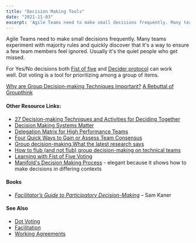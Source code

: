 ```yaml
---
title: "Decision Making Tools"
date: "2021-11-03"
excerpt: 'Agile Teams need to make small decisions frequently. Many teams experiment with majority'
---
```


Agile Teams need to make small decisions frequently. Many teams experiment with majority rules and quickly discover that it's a way to ensure a few team members feel ignored. Usually it's the quiet people who get missed.

For Yes/No decisions both [Fist of five](https://helpingimprove.com/learning-with-fist-of-five-voting/) and [Decider protocol](https://thecoreprotocols.org/protocols/decider.html) can work well. Dot voting is a tool for prioritizing among a group of items.

[Why are Group Decision-making Techniques Important?]((/blog/why-are-group-decision-making-techniques-important))
[A Rebuttal of Groupthink](/blog/a-rebuttal-of-groupthink)

#### Other Resource Links:

- [27 Decision-making Techniques and Activities for Deciding Together](https://www.sessionlab.com/blog/decision-making-techniques/)
- [Decision Making Systems Matter](https://www.agilealliance.org/decision-making-systems-matter/)
- [Delegation Matrix for High Performance Teams](https://www.andycleff.com/2015/04/decision-making-in-high-performance-teams/)
- [Four Quick Ways to Gain or Assess Team Consensus](https://www.mountaingoatsoftware.com/blog/four-quick-ways-to-gain-or-assess-team-consensus)
- [Group decision-making.What the latest research says](https://www.dropbox.com/s/uji7exs6xf3necd/Group_decision-making_-_What_the_latest_research_says.pdf)
- [How to flub (and not flub) group decision-making on technical teams](https://chelseatroy.com/2024/10/22/how-to-flub-and-not-flub-group-decision-making-on-technical-teams/)
- [Learning with Fist of Five Voting](https://helpingimprove.com/learning-with-fist-of-five-voting/)
- [Manifold's Decision Making Process](https://medium.com/manifoldco/manifolds-decision-making-process-d288244b7b4b) - elegant because it shows how to make decisions in differing contexts

#### Books

- [_Facilitator’s Guide to Participatory Decision-Making_](https://www.amazon.ca/Facilitators-Guide-Participatory-Decision-Making-Kaner/dp/1118404955/&tag=notesfromatoo-20) – Sam Kaner

#### See Also

- [Dot Voting](/glossary/dot-voting)
- [Facilitation](/glossary/facilitation)
- [Working Agreements](/glossary/working-agreements)
